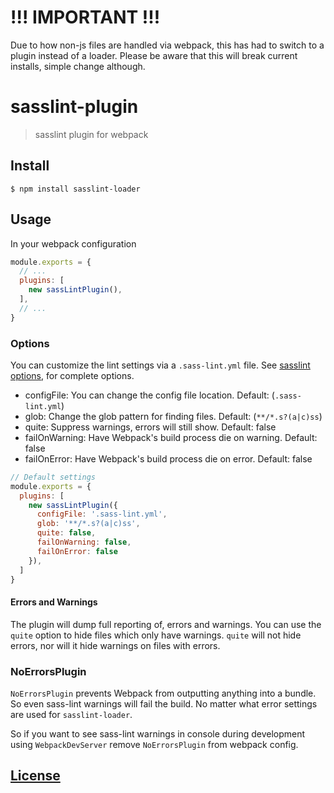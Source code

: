 # !!! IMPORTANT !!!
Due to how non-js files are handled via webpack, this has had to switch to a plugin instead of a loader.
Please be aware that this will break current installs, simple change although.

# sasslint-plugin

> sasslint plugin for webpack

## Install

```console
$ npm install sasslint-loader
```

## Usage

In your webpack configuration

```js
module.exports = {
  // ...
  plugins: [
    new sassLintPlugin(),
  ],
  // ...
}
```

### Options

You can customize the lint settings via a `.sass-lint.yml` file. See [sasslint options](https://github.com/sasstools/sass-lint/blob/develop/docs/sass-lint.yml), for complete options.

* configFile: You can change the config file location. Default: (`.sass-lint.yml`)
* glob: Change the glob pattern for finding files. Default: (`**/*.s?(a|c)ss`)
* quite: Suppress warnings, errors will still show. Default: false
* failOnWarning: Have Webpack's build process die on warning. Default: false
* failOnError: Have Webpack's build process die on error. Default: false

```js
// Default settings
module.exports = {
  plugins: [
    new sassLintPlugin({
      configFile: '.sass-lint.yml',
      glob: '**/*.s?(a|c)ss',
      quite: false,
      failOnWarning: false,
      failOnError: false
    }),
  ]
}
```

#### Errors and Warnings

The plugin will dump full reporting of, errors and warnings.
You can use the `quite` option to hide files which only have warnings.
`quite` will not hide errors, nor will it hide warnings on files with errors.


### NoErrorsPlugin

`NoErrorsPlugin` prevents Webpack from outputting anything into a bundle. So even sass-lint warnings
will fail the build. No matter what error settings are used for `sasslint-loader`.

So if you want to see sass-lint warnings in console during development using `WebpackDevServer`
remove `NoErrorsPlugin` from webpack config.

## [License](LICENSE)

